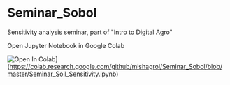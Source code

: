 # Seminar_Sobol
Sensitivity analysis seminar, part of "Intro to Digital Agro"

Open Jupyter Notebook in Google Colab

![Open In Colab](https://colab.research.google.com/assets/colab-badge.svg)](https://colab.research.google.com/github/mishagrol/Seminar_Sobol/blob/master/Seminar_Soil_Sensitivity.ipynb)
